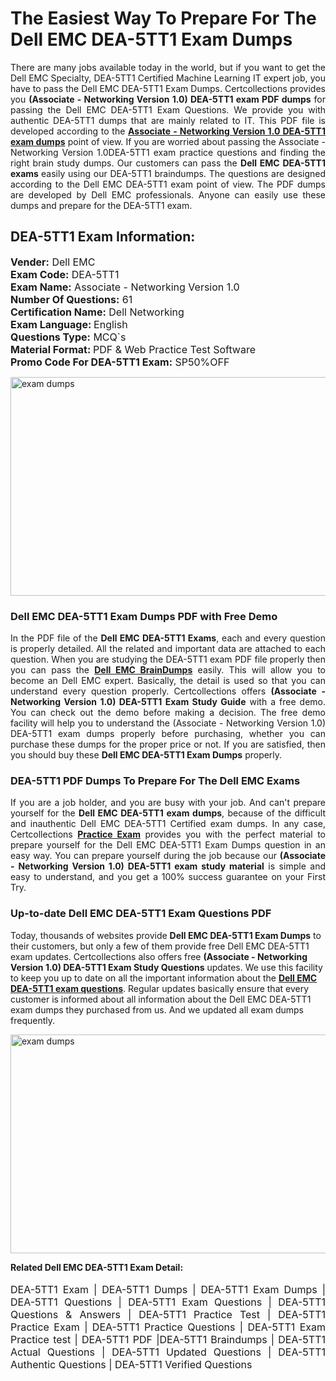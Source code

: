 <h1>The Easiest Way To Prepare For The Dell EMC DEA-5TT1 Exam Dumps</h1> <p style="text-align:justify">There are many jobs available today in the world, but if you want to get the Dell EMC Specialty, DEA-5TT1 Certified Machine Learning IT expert job, you have to pass the Dell EMC DEA-5TT1 Exam Dumps. Certcollections provides you <strong>(Associate - Networking Version 1.0) DEA-5TT1 exam PDF dumps</strong> for passing the Dell EMC DEA-5TT1 Exam Questions. We provide you with authentic DEA-5TT1 dumps that are mainly related to IT. This PDF file is developed according to the <a href="https://www.certsofficial.com/dell-emc/dea-5tt1-questions"><strong>Associate - Networking Version 1.0 DEA-5TT1 exam dumps</strong></a> point of view. If you are worried about passing the Associate - Networking Version 1.0DEA-5TT1 exam practice questions and finding the right brain study dumps. Our customers can pass the <strong>Dell EMC DEA-5TT1 exams </strong>easily using our DEA-5TT1 braindumps. The questions are designed according to the Dell EMC DEA-5TT1 exam point of view. The PDF dumps are developed by Dell EMC professionals. Anyone can easily use these dumps and prepare for the DEA-5TT1 exam.</p> <h2><strong>DEA-5TT1 Exam Information:</strong></h2> <p><span style="font-size:16px"><strong>Vender:</strong> Dell EMC<br /> <strong>Exam Code:</strong> DEA-5TT1<br /> <strong>Exam Name:</strong> Associate - Networking Version 1.0<br /> <strong>Number Of Questions:</strong> 61<br /> <strong>Certification Name:</strong> Dell Networking<br /> <strong>Exam Language: </strong>English<br /> <strong>Questions Type:</strong> MCQ`s<br /> <strong>Material Format: </strong>PDF & Web Practice Test Software<br /> <strong>Promo Code For DEA-5TT1 Exam:</strong> SP50%OFF</span></p> <p><a href="https://www.certsofficial.com/dell-emc/dea-5tt1-questions" rel="no-follow"><img alt="exam dumps" src="https://www.certcollections.com/uploads/content/certsofficial.jpg" style="height:350px; width:750px" /></a></p> <h3><strong>Dell EMC DEA-5TT1 Exam Dumps PDF with Free Demo</strong></h3> <p style="text-align:justify">In the PDF file of the <strong>Dell EMC DEA-5TT1 Exams</strong>, each and every question is properly detailed. All the related and important data are attached to each question. When you are studying the DEA-5TT1 exam PDF file properly then you can pass the <a href="https://www.certsofficial.com/dell-emc-dumps"><strong>Dell EMC BrainDumps</strong></a> easily. This will allow you to become an Dell EMC expert. Basically, the detail is used so that you can understand every question properly. Certcollections offers <strong>(Associate - Networking Version 1.0) DEA-5TT1 Exam Study Guide</strong> with a free demo. You can check out the demo before making a decision. The free demo facility will help you to understand the (Associate - Networking Version 1.0) DEA-5TT1 exam dumps properly before purchasing, whether you can purchase these dumps for the proper price or not. If you are satisfied, then you should buy these <strong>Dell EMC DEA-5TT1 Exam Dumps</strong> properly.</p> <h3><strong>DEA-5TT1 PDF Dumps To Prepare For The Dell EMC Exams</strong></h3> <p style="text-align:justify">If you are a job holder, and you are busy with your job. And can't prepare yourself for the <strong>Dell EMC DEA-5TT1 exam dumps</strong>, because of the difficult and inauthentic Dell EMC DEA-5TT1 Certified exam dumps. In any case, Certcollections <strong><a href="https://www.certsofficial.com/">Practice Exam</a></strong> provides you with the perfect material to prepare yourself for the Dell EMC DEA-5TT1 Exam Dumps question in an easy way. You can prepare yourself during the job because our <strong>(Associate - Networking Version 1.0) DEA-5TT1 exam study material</strong> is simple and easy to understand, and you get a 100% success guarantee on your First Try.</p> <h3><strong>Up-to-date Dell EMC DEA-5TT1 Exam Questions PDF</strong></h3> <p>Today, thousands of websites provide <strong>Dell EMC DEA-5TT1 Exam Dumps</strong> to their customers, but only a few of them provide free Dell EMC DEA-5TT1 exam updates. Certcollections also offers free <strong>(Associate - Networking Version 1.0) DEA-5TT1 Exam Study Questions</strong> updates. We use this facility to keep you up to date on all the important information about the <a href="https://www.certsofficial.com/dell-emc/dea-5tt1-questions"><strong>Dell EMC DEA-5TT1 exam questions</strong></a>. Regular updates basically ensure that every customer is informed about all information about the Dell EMC DEA-5TT1 exam dumps they purchased from us. And we updated all exam dumps frequently.</p> <p><a href="https://www.certsofficial.com/dell-emc/dea-5tt1-questions"><img alt="exam dumps " src="https://www.certcollections.com/uploads/content/certsofficial2.jpg" style="height:350px; width:750px" /></a></p> <p style="text-align:justify"><span style="font-size:14px"><strong>Related Dell EMC DEA-5TT1 Exam Detail:</strong></span><br /> <br /> <span style="font-size:16px">DEA-5TT1 Exam | DEA-5TT1 Dumps | DEA-5TT1 Exam Dumps | DEA-5TT1 Questions | DEA-5TT1 Exam Questions | DEA-5TT1 Questions & Answers | DEA-5TT1 Practice Test | DEA-5TT1 Practice Exam | DEA-5TT1 Practice Questions | DEA-5TT1 Exam Practice test | DEA-5TT1 PDF |DEA-5TT1 Braindumps | DEA-5TT1 Actual Questions | DEA-5TT1 Updated Questions | DEA-5TT1 Authentic Questions | DEA-5TT1 Verified Questions</span></p>
